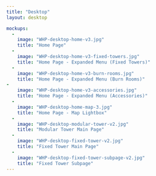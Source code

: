 ```yaml
---
title: "Desktop"
layout: desktop

mockups:
  -
    image: "WHP-desktop-home-v3.jpg"
    title: "Home Page"
  -
    image: "WHP-desktop-home-v3-fixed-towers.jpg"
    title: "Home Page - Expanded Menu (Fixed Towers)"
  -
    image: "WHP-desktop-home-v3-burn-rooms.jpg"
    title: "Home Page - Expanded Menu (Burn Rooms)"
-
    image: "WHP-desktop-home-v3-accessories.jpg"
    title: "Home Page - Expanded Menu (Accessories)"
  -
    image: "WHP-desktop-home-map-3.jpg"
    title: "Home Page - Map Lightbox"
  -
    image: "WHP-desktop-modular-tower-v2.jpg"
    title: "Modular Tower Main Page"
  -
    image: "WHP-desktop-fixed-tower-v2.jpg"
    title: "Fixed Tower Main Page"
  -
    image: "WHP-desktop-fixed-tower-subpage-v2.jpg"
    title: "Fixed Tower Subpage"
---
```

